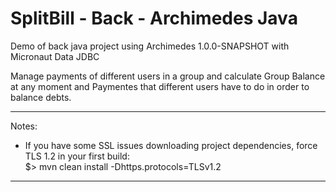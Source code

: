 # SplitBill - Back - Archimedes Java

Demo of back java project using Archimedes 1.0.0-SNAPSHOT with Micronaut Data JDBC 

Manage payments of different users in a group and calculate Group Balance at any moment and Paymentes that different users have to do in order to balance debts.

---
Notes: 
-  If you have some SSL issues downloading project dependencies, force TLS 1.2 in your first build:
<br> $> mvn clean install -Dhttps.protocols=TLSv1.2
---
